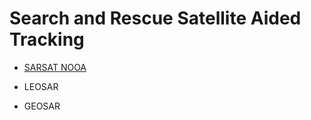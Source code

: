 Search and Rescue Satellite Aided Tracking
==

- [SARSAT NOOA](http://www.sarsat.noaa.gov/)

- LEOSAR
- GEOSAR